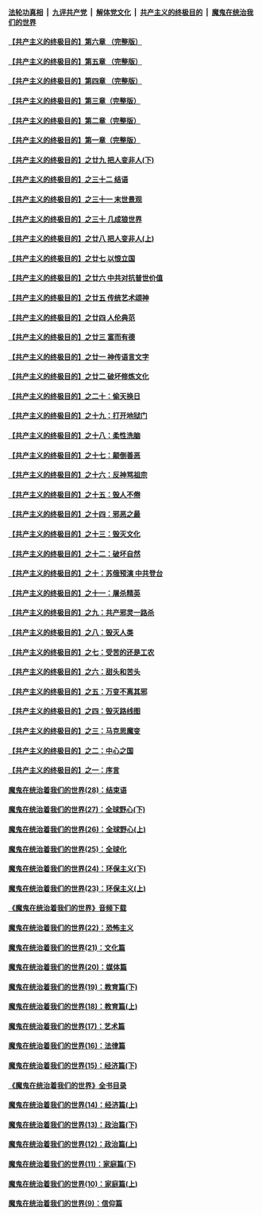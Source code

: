 ####  [法轮功真相](../../../../basic/blob/master/README.md?t=04200801) &nbsp;|&nbsp; [九评共产党](../../../../9ping.md/blob/master/README.md?t=04200801) &nbsp;|&nbsp; [解体党文化](../../../../jtdwh.md/blob/master/README.md?t=04200801)  &nbsp;|&nbsp; [共产主义的终极目的](../../../../gczydzjmd.md/blob/master/README.md?t=04200801) &nbsp;|&nbsp; [魔鬼在统治我们的世界](../../../../mgztzwmdsj.md/blob/master/README.md?t=04200801) 

#### [【共产主义的终极目的】第六章 （完整版）](../pages/nsc422/n11428913.md?t=04200801) 

#### [【共产主义的终极目的】第五章 （完整版）](../pages/nsc422/n11428912.md?t=04200801) 

#### [【共产主义的终极目的】第四章 （完整版）](../pages/nsc422/n11428907.md?t=04200801) 

#### [【共产主义的终极目的】第三章（完整版）](../pages/nsc422/n11428848.md?t=04200801) 

#### [【共产主义的终极目的】第二章（完整版）](../pages/nsc422/n11428831.md?t=04200801) 

#### [【共产主义的终极目的】第一章（完整版）](../pages/nsc422/n11417651.md?t=04200801) 

#### [【共产主义的终极目的】之廿九 把人变非人(下)](../pages/nsc422/n11344140.md?t=04200801) 

#### [【共产主义的终极目的】之三十二 结语](../pages/nsc422/n11360535.md?t=04200801) 

#### [【共产主义的终极目的】之三十一 末世景观](../pages/nsc422/n11351129.md?t=04200801) 

#### [【共产主义的终极目的】之三十 几成狼世界](../pages/nsc422/n11348280.md?t=04200801) 

#### [【共产主义的终极目的】之廿八 把人变非人(上)](../pages/nsc422/n11340492.md?t=04200801) 

#### [【共产主义的终极目的】之廿七 以恨立国](../pages/nsc422/n11336944.md?t=04200801) 

#### [【共产主义的终极目的】之廿六 中共对抗普世价值](../pages/nsc422/n11324785.md?t=04200801) 

#### [【共产主义的终极目的】之廿五 传统艺术颂神](../pages/nsc422/n11296396.md?t=04200801) 

#### [【共产主义的终极目的】之廿四 人伦典范](../pages/nsc422/n11296397.md?t=04200801) 

#### [【共产主义的终极目的】之廿三 富而有德](../pages/nsc422/n11283598.md?t=04200801) 

#### [【共产主义的终极目的】之廿一 神传语言文字](../pages/nsc422/n11263265.md?t=04200801) 

#### [【共产主义的终极目的】之廿二 破坏修炼文化](../pages/nsc422/n11245728.md?t=04200801) 

#### [【共产主义的终极目的】之二十：偷天换日](../pages/nsc422/n11238846.md?t=04200801) 

#### [【共产主义的终极目的】之十九：打开地狱门](../pages/nsc422/n11206376.md?t=04200801) 

#### [【共产主义的终极目的】之十八：柔性洗脑](../pages/nsc422/n11199994.md?t=04200801) 

#### [【共产主义的终极目的】之十七：颠倒善恶](../pages/nsc422/n11179782.md?t=04200801) 

#### [【共产主义的终极目的】之十六：反神骂祖宗](../pages/nsc422/n11166798.md?t=04200801) 

#### [【共产主义的终极目的】之十五：毁人不倦](../pages/nsc422/n11166792.md?t=04200801) 

#### [【共产主义的终极目的】之十四：邪恶之最](../pages/nsc422/n11150249.md?t=04200801) 

#### [【共产主义的终极目的】之十三：毁灭文化](../pages/nsc422/n11135227.md?t=04200801) 

#### [【共产主义的终极目的】之十二：破坏自然](../pages/nsc422/n11135214.md?t=04200801) 

#### [【共产主义的终极目的】之十：苏俄预演 中共登台](../pages/nsc422/n11118424.md?t=04200801) 

#### [【共产主义的终极目的】之十一：屠杀精英](../pages/nsc422/n11118442.md?t=04200801) 

#### [【共产主义的终极目的】之九：共产邪灵一路杀](../pages/nsc422/n11114139.md?t=04200801) 

#### [【共产主义的终极目的】之八：毁灭人类](../pages/nsc422/n11108503.md?t=04200801) 

#### [【共产主义的终极目的】之七：受苦的还是工农](../pages/nsc422/n11101809.md?t=04200801) 

#### [【共产主义的终极目的】之六：甜头和苦头](../pages/nsc422/n11096971.md?t=04200801) 

#### [【共产主义的终极目的】之五：万变不离其邪](../pages/nsc422/n11091285.md?t=04200801) 

#### [【共产主义的终极目的】之四：毁灭路线图](../pages/nsc422/n11086284.md?t=04200801) 

#### [【共产主义的终极目的】之三：马克思魔变](../pages/nsc422/n11061941.md?t=04200801) 

#### [【共产主义的终极目的】之二：中心之国](../pages/nsc422/n11047728.md?t=04200801) 

#### [【共产主义的终极目的】之一：序言](../pages/nsc422/n11086077.md?t=04200801) 

#### [魔鬼在统治着我们的世界(28)：结束语](../pages/nsc422/n10936246.md?t=04200801) 

#### [魔鬼在统治着我们的世界(27)：全球野心(下)](../pages/nsc422/n10928319.md?t=04200801) 

#### [魔鬼在统治着我们的世界(26)：全球野心(上)](../pages/nsc422/n10900318.md?t=04200801) 

#### [魔鬼在统治着我们的世界(25)：全球化](../pages/nsc422/n10788205.md?t=04200801) 

#### [魔鬼在统治着我们的世界(24)：环保主义(下)](../pages/nsc422/n10695307.md?t=04200801) 

#### [魔鬼在统治着我们的世界(23)：环保主义(上)](../pages/nsc422/n10688613.md?t=04200801) 

#### [《魔鬼在统治着我们的世界》音频下载](../pages/nsc422/n10635553.md?t=04200801) 

#### [魔鬼在统治着我们的世界(22)：恐怖主义](../pages/nsc422/n10614727.md?t=04200801) 

#### [魔鬼在统治着我们的世界(21)：文化篇](../pages/nsc422/n10597706.md?t=04200801) 

#### [魔鬼在统治着我们的世界(20)：媒体篇](../pages/nsc422/n10586579.md?t=04200801) 

#### [魔鬼在统治着我们的世界(19)：教育篇(下)](../pages/nsc422/n10564808.md?t=04200801) 

#### [魔鬼在统治着我们的世界(18)：教育篇(上)](../pages/nsc422/n10526970.md?t=04200801) 

#### [魔鬼在统治着我们的世界(17)：艺术篇](../pages/nsc422/n10499093.md?t=04200801) 

#### [魔鬼在统治着我们的世界(16)：法律篇](../pages/nsc422/n10485969.md?t=04200801) 

#### [魔鬼在统治着我们的世界(15)：经济篇(下)](../pages/nsc422/n10469975.md?t=04200801) 

#### [《魔鬼在统治着我们的世界》全书目录](../pages/nsc422/n10464261.md?t=04200801) 

#### [魔鬼在统治着我们的世界(14)：经济篇(上)](../pages/nsc422/n10457370.md?t=04200801) 

#### [魔鬼在统治着我们的世界(13)：政治篇(下)](../pages/nsc422/n10448270.md?t=04200801) 

#### [魔鬼在统治着我们的世界(12)：政治篇(上)](../pages/nsc422/n10444576.md?t=04200801) 

#### [魔鬼在统治着我们的世界(11)：家庭篇(下)](../pages/nsc422/n10440961.md?t=04200801) 

#### [魔鬼在统治着我们的世界(10)：家庭篇(上)](../pages/nsc422/n10435448.md?t=04200801) 

#### [魔鬼在统治着我们的世界(9)：信仰篇](../pages/nsc422/n10432159.md?t=04200801) 

